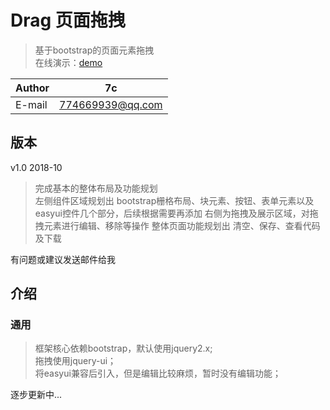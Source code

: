 # Drag 页面拖拽
>基于bootstrap的页面元素拖拽  
在线演示：[demo](https://7cming.github.io/drag/build/drag.html)  

|Author|7c|
|----------|-----------------
|E-mail    |774669939@qq.com

## 版本
v1.0 2018-10
> 完成基本的整体布局及功能规划  
左侧组件区域规划出 bootstrap栅格布局、块元素、按钮、表单元素以及easyui控件几个部分，后续根据需要再添加
右侧为拖拽及展示区域，对拖拽元素进行编辑、移除等操作
整体页面功能规划出 清空、保存、查看代码及下载

有问题或建议发送邮件给我   

## 介绍

### 通用
>框架核心依赖bootstrap，默认使用jquery2.x;  
拖拽使用jquery-ui；  
将easyui兼容后引入，但是编辑比较麻烦，暂时没有编辑功能；   


逐步更新中...
